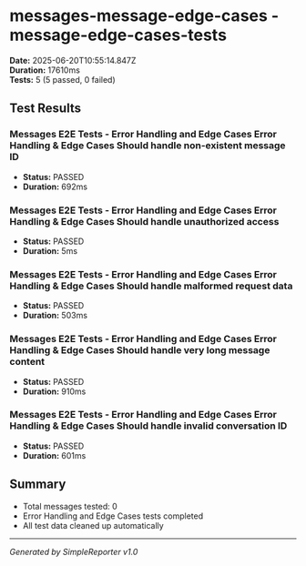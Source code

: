 # messages-message-edge-cases - message-edge-cases-tests

**Date:** 2025-06-20T10:55:14.847Z  
**Duration:** 17610ms  
**Tests:** 5 (5 passed, 0 failed)

## Test Results


### Messages E2E Tests - Error Handling and Edge Cases Error Handling & Edge Cases Should handle non-existent message ID
- **Status:** PASSED
- **Duration:** 692ms



### Messages E2E Tests - Error Handling and Edge Cases Error Handling & Edge Cases Should handle unauthorized access
- **Status:** PASSED
- **Duration:** 5ms



### Messages E2E Tests - Error Handling and Edge Cases Error Handling & Edge Cases Should handle malformed request data
- **Status:** PASSED
- **Duration:** 503ms



### Messages E2E Tests - Error Handling and Edge Cases Error Handling & Edge Cases Should handle very long message content
- **Status:** PASSED
- **Duration:** 910ms



### Messages E2E Tests - Error Handling and Edge Cases Error Handling & Edge Cases Should handle invalid conversation ID
- **Status:** PASSED
- **Duration:** 601ms



## Summary

- Total messages tested: 0
- Error Handling and Edge Cases tests completed
- All test data cleaned up automatically

---
*Generated by SimpleReporter v1.0*
